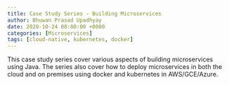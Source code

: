 ```yaml
---
title: Case Study Series - Building Microservices
author: Bhuwan Prasad Upadhyay
date: 2020-10-24 00:00:00 +0000
categories: [Microservices]
tags: [cloud-native, kubernetes, docker]
---
```


This case study series cover various aspects of building microservices using Java. The series also cover how to deploy microservices in both the cloud and on premises using docker and kubernetes in AWS/GCE/Azure.
